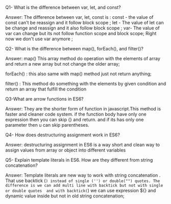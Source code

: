 Q1- What is the difference between var, let, and const?

Answer: The difference between var, let, const is :
const - the value of const can't be reassign and it follow block scope ;
let - The value of let can be change and reassign and it also follow block scope ;
var- The value of var can change but its not follow function scope and block scope; 
Right now we don't use var anymore ;

Q2- What is the difference between map(), forEach(), and filter()?

Answer: map() This array method do operation with the elements of array and return a new array but not change the older array;

forEach() : this also same with map() method just not return anything;

filter() : This method do something with the elements by given condition and return an array that fulfill the condition 

Q3-What are arrow functions in ES6?

Answer: They are the shorter form of function in javascript.This method is faster and cleaner code system. if the function body have only one expression then you can skip {} and return. and if its has only one parameter then u can skip parentheses.

Q4- How does destructuring assignment work in ES6?

Answer: destructuring assignment in ES6 is a way short and clean way to assign values from array or object into different variables 

Q5- Explain template literals in ES6. How are they different from string concatenation?

Answer: Template literals are new way to work with string concatenation . That use backtick (``) instead of single ('') or double("") quotes.
The difference is we can add multi line with backtick but not with single or double quotes  and with backtick(``) we can use expression ${} and dynamic value inside but not in old string concatenation;



